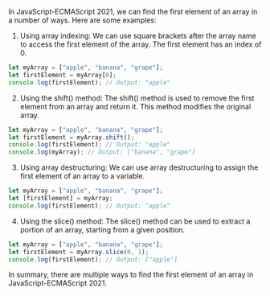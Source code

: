 In JavaScript-ECMAScript 2021, we can find the first element of an array in a number of ways. Here are some examples:

1. Using array indexing: We can use square brackets after the array name to access the first element of the array. The first element has an index of 0.

```javascript
let myArray = ["apple", "banana", "grape"];
let firstElement = myArray[0];
console.log(firstElement); // Output: "apple"
```

2. Using the shift() method: The shift() method is used to remove the first element from an array and return it. This method modifies the original array.

```javascript
let myArray = ["apple", "banana", "grape"];
let firstElement = myArray.shift();
console.log(firstElement); // Output: "apple"
console.log(myArray); // Output: ["banana", "grape"]
```

3. Using array destructuring: We can use array destructuring to assign the first element of an array to a variable.

```javascript
let myArray = ["apple", "banana", "grape"];
let [firstElement] = myArray;
console.log(firstElement); // Output: "apple"
```

4. Using the slice() method: The slice() method can be used to extract a portion of an array, starting from a given position.

```javascript
let myArray = ["apple", "banana", "grape"];
let firstElement = myArray.slice(0, 1);
console.log(firstElement); // Output: ["apple"]
```

In summary, there are multiple ways to find the first element of an array in JavaScript-ECMAScript 2021. 